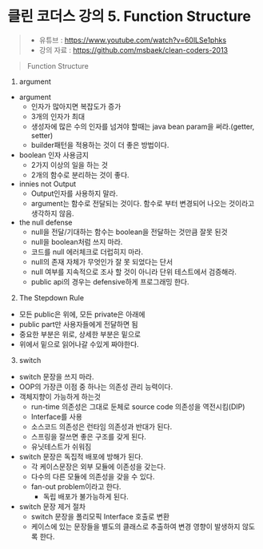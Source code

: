 클린 코더스 강의 5. Function Structure
=============================

> * 유튜브 : https://www.youtube.com/watch?v=60lLSe1phks
> * 강의 자료 : https://github.com/msbaek/clean-coders-2013

> Function Structure

1. argument
  * argument
    - 인자가 많아지면 복잡도가 증가
    - 3개의 인자가 최대
    - 생성자에 많은 수의 인자를 넘겨야 할때는 java bean param을 써라.(getter, setter)
    - builder패턴을 적용하는 것이 더 좋은 방법이다.
  * boolean 인자 사용금지
    - 2가지 이상의 일을 하는 것
    - 2개의 함수로 분리하는 것이 좋다.
  * innies not Output
    - Output인자를 사용하지 말라.
    - argument는 함수로 전달되는 것이다. 함수로 부터 변경되어 나오는 것이라고 생각하지 않음.
  * the null defense
    - null을 전달/기대하는 함수는 boolean을 전달하는 것만큼 잘못 된것
    - null을 boolean처럼 쓰지 마라.
    - 코드를 null 에러체크로 더럽히지 마라.
    - null의 존재 자체가 무엇인가 잘 못 되었다는 단서
    - null 여부를 지속적으로 조사 할 것이 아니라 단위 테스트에서 검증해라.
    - public api의 경우는 defensive하게 프로그래밍 한다.

2. The Stepdown Rule
  * 모든 public은 위에, 모든 private은 아래에
  * public part만 사용자들에게 전달하면 됨
  * 중요한 부분은 위로, 상세한 부분은 밑으로
  * 위에서 밑으로 읽어나갈 수있게 짜야한다.

3. switch
  * switch 문장을 쓰지 마라.
  * OOP의 가장큰 이점 중 하나는 의존성 관리 능력이다.
  * 객체지향이 가능하게 하는것
    - run-time 의존성은 그대로 둔체로 source code 의존성을 역전시킴(DIP)
    - Interface를 사용
    - 소스코드 의존성은 런타임 의존성과 반대가 된다.
    - 스프링을 잘쓰면 좋은 구조를 갖게 된다.
    - 유닛테스트가 쉬워짐
  * switch 문장은 독집적 배포에 방해가 된다.
    - 각 케이스문장은 외부 모듈에 이존성을 갖는다.
    - 다수의 다른 모듈에 의존성을 갖을 수 있다.
    - fan-out problem이라고 한다.
      * 독립 배포가 불가능하게 된다.
  * switch 문장 제거 절차
    - switch 문장을 폴리모픽 Interface 호출로 변환
    - 케이스에 있는 문장들을 별도의 클래스로 추출하여 변경 영향이 발생하지 않도록 한다.
